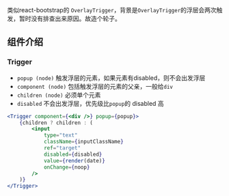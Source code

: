 类似react-bootstrap的 `OverlayTrigger`，背景是`OverlayTrigger`的浮层会两次触发，暂时没有排查出来原因。故造个轮子。

## 组件介绍

### Trigger

- `popup (node)` 触发浮层的元素，如果元素有disabled，则不会出发浮层
- `component (node)` 包括触发浮层的元素的父亲，一般给`div`
- `children (node)` 必须单个元素
- `disabled` 不会出发浮层，优先级比`popup`的 disabled 高

```jsx
<Trigger component={<div />} popup={popup}>
    {children ? children : (
        <input
            type="text"
            className={inputClassName}
            ref="target"
            disabled={disabled}
            value={render(date)}
            onChange={noop}
        />
    )}
</Trigger>
```